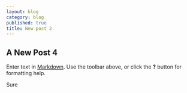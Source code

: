 ```yaml
---
layout: blog
category: blog
published: true
title: New post 2
---
```


## A New Post 4

Enter text in [Markdown](http://daringfireball.net/projects/markdown/). Use the toolbar above, or click the **?** button for formatting help.

Sure